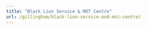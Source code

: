 ```yaml
---
title: "Black Lion Service & MOT Centre"
url: /gillingham/black-lion-service-and-mot-centre/
---
```

